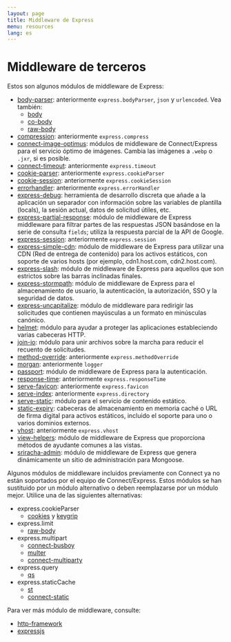 ```yaml
---
layout: page
title: Middleware de Express
menu: resources
lang: es
---
```


# Middleware de terceros

Estos son algunos módulos de middleware de Express:

  - [body-parser](https://github.com/expressjs/body-parser): anteriormente `express.bodyParser`, `json` y `urlencoded`.
  Vea también:
    - [body](https://github.com/raynos/body)
    - [co-body](https://github.com/visionmedia/co-body)
    - [raw-body](https://github.com/stream-utils/raw-body)
  - [compression](https://github.com/expressjs/compression):  anteriormente `express.compress`
  - [connect-image-optimus](https://github.com/msemenistyi/connect-image-optimus): módulos de middleware de Connect/Express para el servicio óptimo de imágenes. Cambia las imágenes a `.webp` o `.jxr`, si es posible.
  - [connect-timeout](https://github.com/expressjs/timeout): anteriormente `express.timeout`
  - [cookie-parser](https://github.com/expressjs/cookie-parser): anteriormente `express.cookieParser`
  - [cookie-session](https://github.com/expressjs/cookie-session): anteriormente `express.cookieSession`
  - [errorhandler](https://github.com/expressjs/errorhandler): anteriormente `express.errorHandler`
  - [express-debug](https://github.com/devoidfury/express-debug): herramienta de desarrollo discreta que añade a la aplicación un separador con información sobre las variables de plantilla (locals), la sesión actual, datos de solicitud útiles, etc.
  - [express-partial-response](https://github.com/nemtsov/express-partial-response): módulo de middleware de Express middleware para filtrar partes de las respuestas JSON basándose en la serie de consulta `fields`; utiliza la respuesta parcial de la API de Google.
  - [express-session](https://github.com/expressjs/session): anteriormente `express.session`
  - [express-simple-cdn](https://github.com/jamiesteven/express-simple-cdn): módulo de middleware de Express para utilizar una CDN (Red de entrega de contenido) para los activos estáticos, con soporte de varios hosts (por ejemplo, cdn1.host.com, cdn2.host.com).
  - [express-slash](https://github.com/ericf/express-slash): módulo de middleware de Express para aquellos que son estrictos sobre las barras inclinadas finales.
  - [express-stormpath](https://github.com/stormpath/stormpath-express): módulo de middleware de Express para el almacenamiento de usuario, la autenticación, la autorización, SSO y la seguridad de datos.
  - [express-uncapitalize](https://github.com/jamiesteven/express-uncapitalize): módulo de middleware para redirigir las solicitudes que contienen mayúsculas a un formato en minúsculas canónico.
  - [helmet](https://github.com/helmetjs/helmet): módulo para ayudar a proteger las aplicaciones estableciendo varias cabeceras HTTP.
  - [join-io](https://github.com/coderaiser/join-io "join-io"): módulo para unir archivos sobre la marcha para reducir el recuento de solicitudes.
  - [method-override](https://github.com/expressjs/method-override): anteriormente `express.methodOverride`
  - [morgan](https://github.com/expressjs/morgan): anteriormente `logger`
  - [passport](https://github.com/jaredhanson/passport): módulo de middleware de Express para la autenticación.
  - [response-time](https://github.com/expressjs/response-time): anteriormente `express.responseTime`
  - [serve-favicon](https://github.com/expressjs/serve-favicon): anteriormente `express.favicon`
  - [serve-index](https://github.com/expressjs/serve-index): anteriormente `express.directory`
  - [serve-static](https://github.com/expressjs/serve-static): módulo para el servicio de contenido estático.
  - [static-expiry](https://github.com/paulwalker/connect-static-expiry): cabeceras de almacenamiento en memoria caché o URL de firma digital para activos estáticos, incluido el soporte para uno o varios dominios externos.
  - [vhost](https://github.com/expressjs/vhost): anteriormente `express.vhost`
  - [view-helpers](https://github.com/madhums/node-view-helpers): módulo de middleware de Express que proporciona métodos de ayudante comunes a las vistas.
  - [sriracha-admin](https://github.com/hdngr/siracha): módulo de middleware de Express que genera dinámicamente un sitio de administración para Mongoose.

Algunos módulos de middleware incluidos previamente con Connect ya no están soportados por el equipo de Connect/Express. Estos módulos se han sustituido por un módulo alternativo o deben reemplazarse por un módulo mejor. Utilice una de las siguientes alternativas:

  - express.cookieParser
    - [cookies](https://github.com/jed/cookies) y [keygrip](https://github.com/jed/keygrip)
  - express.limit
    - [raw-body](https://github.com/stream-utils/raw-body)
  - express.multipart
    - [connect-busboy](https://github.com/mscdex/connect-busboy)
    - [multer](https://github.com/expressjs/multer)
    - [connect-multiparty](https://github.com/superjoe30/connect-multiparty)
  - express.query
    - [qs](https://github.com/visionmedia/node-querystring)
  - express.staticCache
    - [st](https://github.com/isaacs/st)
    - [connect-static](https://github.com/andrewrk/connect-static)

Para ver más módulo de middleware, consulte:

 - [http-framework](https://github.com/Raynos/http-framework/wiki/Modules)
 - [expressjs](https://github.com/expressjs)
